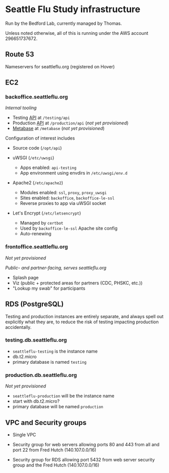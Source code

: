 # Seattle Flu Study infrastructure

Run by the Bedford Lab, currently managed by Thomas.

Unless noted otherwise, all of this is running under the AWS account
296651737672.


## Route 53

Nameservers for seattleflu.org (registered on Hover)


## EC2

### backoffice.seattleflu.org

_Internal tooling_

* Testing [API](https://github.com/zeXLc2p0/api) at `/testing/api`
* Production [API](https://github.com/zeXLc2p0/api) at `/production/api` (_not yet provisioned_)
* [Metabase](https://metabase.com) at `/metabase` (_not yet provisioned_)

Configuration of interest includes

* Source code (`/opt/api`)

* uWSGI (`/etc/uwsgi`)
    - Apps enabled: `api-testing`
    - App environment using envdirs in `/etc/uwsgi/env.d`

* Apache2 (`/etc/apache2`)
    - Modules enabled: `ssl`, `proxy`, `proxy_uwsgi`
    - Sites enabled: `backoffice`, `backoffice-le-ssl`
    - Reverse proxies to app via uWSGI socket

* Let's Encrypt (`/etc/letsencrypt`)
    - Managed by `certbot`
    - Used by `backoffice-le-ssl` Apache site config
    - Auto-renewing

### frontoffice.seattleflu.org

_Not yet provisioned_

_Public- and partner-facing, serves seattleflu.org_

* Splash page
* Viz (public + protected areas for partners (CDC, PHSKC, etc.))
* "Lookup my swab" for participants


## RDS (PostgreSQL)

Testing and production instances are entirely separate, and always spell out
explicitly what they are, to reduce the risk of testing impacting production
accidentally.

### testing.db.seattleflu.org

* `seattleflu-testing` is the instance name
* db.t2.micro
* primary database is named `testing`

### production.db.seattleflu.org

_Not yet provisioned_

* `seattleflu-production` will be the instance name
* start with db.t2.micro?
* primary database will be named `production`


## VPC and Security groups

* Single VPC

* Security group for web servers allowing ports 80 and 443 from all and port 22
  from Fred Hutch (140.107.0.0/16)

* Security group for RDS allowing port 5432 from web server security group and
  the Fred Hutch (140.107.0.0/16)
